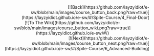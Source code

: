 



<div style="text-align: right;">
[![Back](https://github.com/layzyidiot/e-sw/blob/main/images/course_button_back.png?raw=true)](https://layzyidiot.github.io/e-sw/#/Spite-Course/4_Final-Door)
<div>

<div style="text-align: center;">
[![To The Wiki](https://github.com/layzyidiot/e-sw/blob/main/images/course_button_wiki.png?raw=true)](https://layzyidiot.github.io/e-sw/#/)
<div>

<div style="text-align: right;">
[![Next](https://github.com/layzyidiot/e-sw/blob/main/images/course_button_next.png?raw=true)](https://layzyidiot.github.io/e-sw/#/Spite-Course/6_Advanced-Building)
<div>
